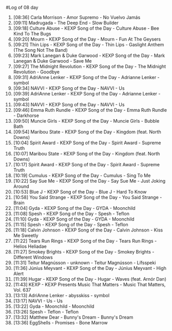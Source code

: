 #Log of 08 day

1. [08:36] Carla Morrison - Amor Supremo - No Vuelvo Jamás
1. [09:11] Madrugada - The Deep End - Slow Builder
1. [09:18] Culture Abuse - KEXP Song of the Day - Culture Abuse - Bee Kind To The Bugs
1. [09:20] Mourn - KEXP Song of the Day - Mourn - Fun At The Geysers
1. [09:21] Thin Lips - KEXP Song of the Day - Thin Lips - Gaslight Anthem (The Song Not The Band)
1. [09:23] Mark Lanegan & Duke Garwood - KEXP Song of the Day - Mark Lanegan & Duke Garwood - Save Me
1. [09:27] The Midnight Revolution - KEXP Song of the Day - The Midnight Revolution - Goodbye
1. [09:31] AdriAnne Lenker - KEXP Song of the Day - Adrianne Lenker - symbol
1. [09:34] NAVVI - KEXP Song of the Day - NAVVI - Us
1. [09:39] AdriAnne Lenker - KEXP Song of the Day - Adrianne Lenker - symbol
1. [09:43] NAVVI - KEXP Song of the Day - NAVVI - Us
1. [09:46] Emma Ruth Rundle - KEXP Song of the Day - Emma Ruth Rundle - Darkhorse
1. [09:50] Muncie Girls - KEXP Song of the Day - Muncie Girls - Bubble Bath
1. [09:54] Maribou State - KEXP Song of the Day - Kingdom (feat. North Downs)
1. [10:04] Spirit Award - KEXP Song of the Day - Spirit Award - Supreme Truth
1. [10:07] Maribou State - KEXP Song of the Day - Kingdom (feat. North Downs)
1. [10:17] Spirit Award - KEXP Song of the Day - Spirit Award - Supreme Truth
1. [10:19] Cumulus - KEXP Song of the Day - Cumulus - Sing To Me
1. [10:22] Say Sue Me - KEXP Song of the Day - Say Sue Me - Just Joking Around
1. [10:53] Blue J - KEXP Song of the Day - Blue J - Hard To Know
1. [10:58] You Said Strange - KEXP Song of the Day - You Said Strange - Brain
1. [11:04] Gyda - KEXP Song of the Day - GYDA - Moonchild
1. [11:08] Spesh - KEXP Song of the Day - Spesh - Teflon
1. [11:10] Gyda - KEXP Song of the Day - GYDA - Moonchild
1. [11:15] Spesh - KEXP Song of the Day - Spesh - Teflon
1. [11:18] Calvin Johnson - KEXP Song of the Day - Calvin Johnson - Kiss Me Sweetly
1. [11:22] Tears Run Rings - KEXP Song of the Day - Tears Run Rings - Helios Heliadae
1. [11:27] Smokey Brights - KEXP Song of the Day - Smokey Brights - Different Windows
1. [11:31] Teitur Magnússon - unknown - Teitur Magnússon - Lífsspeki
1. [11:36] Júníus Meyvant - KEXP Song of the Day - Júníus Meyvant - High Alert
1. [11:39] Hugar - KEXP Song of the Day - Hugar - Waves (feat. Arnór Dan)
1. [11:43] KEXP - KEXP Presents Music That Matters - Music That Matters, Vol. 637
1. [13:13] AdriAnne Lenker - abysskiss - symbol
1. [13:17] NAVVI - Us - Us
1. [13:22] Gyda - Moonchild - Moonchild
1. [13:26] Spesh - Teflon - Teflon
1. [13:32] Matthew Dear - Bunny's Dream - Bunny's Dream
1. [13:36] EggShells - Promises - Bone Marrow
